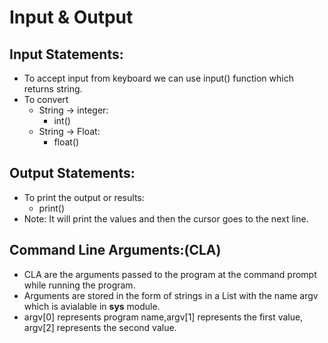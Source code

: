 # Input & Output

## Input Statements:
*  To accept input from keyboard we can use input() function which returns string.
*  To convert
   *  String -> integer:
      *  int()
   * String -> Float:
     * float()

## Output Statements:
* To print the output or results:
  * print()
* Note: It will print the values and then the cursor goes to the next line.

## Command Line Arguments:(CLA)

* CLA are the arguments passed to the program at the command prompt while running the program.
* Arguments are stored in the form of strings in a List with the name argv which is avialable in **sys** module.
* argv[0] represents program name,argv[1] represents the first value, argv[2] represents the second value.

